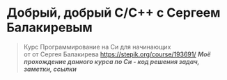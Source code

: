 # Добрый, добрый C/C++ с Сергеем Балакиревым  
> Курс Программирование на Си для начинающих  
> от от Сергея Балакирева
> https://stepik.org/course/193691/
***Моё прохождение данного курса по Си - код решения задач, заметки, ссылки***

